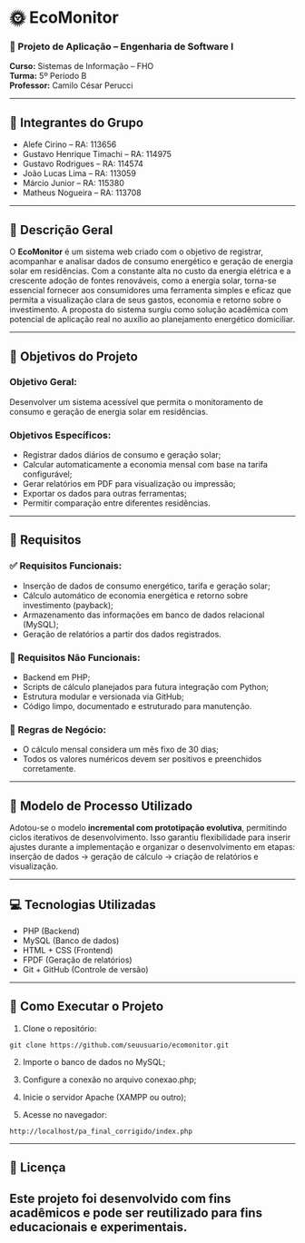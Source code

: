 # 🌞 EcoMonitor

### 📘 Projeto de Aplicação – Engenharia de Software I  
**Curso:** Sistemas de Informação – FHO  
**Turma:** 5º Período B  
**Professor:** Camilo César Perucci

---

## 👥 Integrantes do Grupo

- Alefe Cirino – RA: 113656  
- Gustavo Henrique Timachi – RA: 114975  
- Gustavo Rodrigues – RA: 114574  
- João Lucas Lima – RA: 113059  
- Márcio Junior – RA: 115380  
- Matheus Nogueira – RA: 113708  

---

## 📘 Descrição Geral

O **EcoMonitor** é um sistema web criado com o objetivo de registrar, acompanhar e analisar dados de consumo energético e geração de energia solar em residências. Com a constante alta no custo da energia elétrica e a crescente adoção de fontes renováveis, como a energia solar, torna-se essencial fornecer aos consumidores uma ferramenta simples e eficaz que permita a visualização clara de seus gastos, economia e retorno sobre o investimento. A proposta do sistema surgiu como solução acadêmica com potencial de aplicação real no auxílio ao planejamento energético domiciliar.

---

## 🎯 Objetivos do Projeto

### Objetivo Geral:
Desenvolver um sistema acessível que permita o monitoramento de consumo e geração de energia solar em residências.

### Objetivos Específicos:
- Registrar dados diários de consumo e geração solar;
- Calcular automaticamente a economia mensal com base na tarifa configurável;
- Gerar relatórios em PDF para visualização ou impressão;
- Exportar os dados para outras ferramentas;
- Permitir comparação entre diferentes residências.

---

## 🚧 Requisitos

### ✅ Requisitos Funcionais:
- Inserção de dados de consumo energético, tarifa e geração solar;
- Cálculo automático de economia energética e retorno sobre investimento (payback);
- Armazenamento das informações em banco de dados relacional (MySQL);
- Geração de relatórios a partir dos dados registrados.

### 🔁 Requisitos Não Funcionais:
- Backend em PHP;
- Scripts de cálculo planejados para futura integração com Python;
- Estrutura modular e versionada via GitHub;
- Código limpo, documentado e estruturado para manutenção.

### 📐 Regras de Negócio:
- O cálculo mensal considera um mês fixo de 30 dias;
- Todos os valores numéricos devem ser positivos e preenchidos corretamente.

---

## 🔁 Modelo de Processo Utilizado

Adotou-se o modelo **incremental com prototipação evolutiva**, permitindo ciclos iterativos de desenvolvimento. Isso garantiu flexibilidade para inserir ajustes durante a implementação e organizar o desenvolvimento em etapas: inserção de dados → geração de cálculo → criação de relatórios e visualização.

---

## 💻 Tecnologias Utilizadas

- PHP (Backend)  
- MySQL (Banco de dados)  
- HTML + CSS (Frontend)  
- FPDF (Geração de relatórios)  
- Git + GitHub (Controle de versão)

---

## 🚀 Como Executar o Projeto

1. Clone o repositório:
```
git clone https://github.com/seuusuario/ecomonitor.git
```
2. Importe o banco de dados no MySQL;

3. Configure a conexão no arquivo conexao.php;

4. Inicie o servidor Apache (XAMPP ou outro);

5. Acesse no navegador:
```
http://localhost/pa_final_corrigido/index.php
```
---

## 📎 Licença
Este projeto foi desenvolvido com fins acadêmicos e pode ser reutilizado para fins educacionais e experimentais.
---


